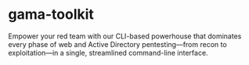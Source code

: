 # gama-toolkit
Empower your red team with our CLI-based powerhouse that dominates every phase of web and Active Directory pentesting—from recon to exploitation—in a single, streamlined command-line interface.
